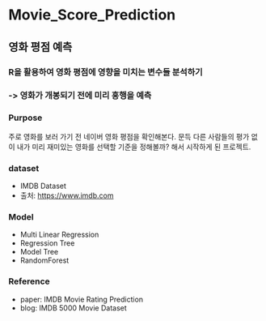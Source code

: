Movie_Score_Prediction
======================
영화 평점 예측
--------------
### R을 활용하여 영화 평점에 영향을 미치는 변수들 분석하기
### -> 영화가 개봉되기 전에 미리 흥행을 예측


### **Purpose**
주로 영화를 보러 가기 전 네이버 영화 평점을 확인해본다.
문득 다른 사람들의 평가 없이 내가 미리 재미있는 영화를 선택할 기준을 정해볼까? 해서 시작하게 된 프로젝트.


### **dataset**
* IMDB Dataset
* 출처: <https://www.imdb.com>


### **Model**
* Multi Linear Regression
* Regression Tree
* Model Tree
* RandomForest


### **Reference**
* paper: IMDB Movie Rating Prediction
* blog: IMDB 5000 Movie Dataset
